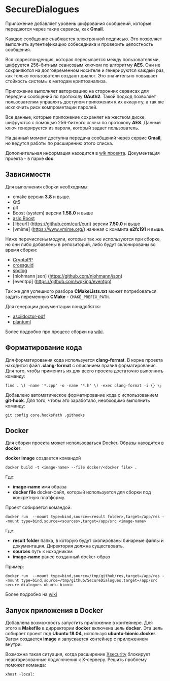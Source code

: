 # SecureDialogues

Приложение добавляет уровень шифрования
сообщений, которые передаются через такие сервисы, как **Gmail**.

Каждое сообщение снабжается электронной подписью. Это позволяет 
выполнить аутентификацию собеседника и проверить целостность сообщения.

Вся корреспонденция, которая пересылается между пользователями,
шифруется 256-битным сеансовым ключом по алгоритму **AES**. Они не сохраняются
на долговременном носителе и генерируются каждый раз, как только пользователи 
создают диалог. Это значительно повышает стойкость системы к методам криптоанализа.

Приложение выполняет авторизацию на сторонних сервисах для передачи сообщений по протоколу 
**OAuth2**. Такой подход позволяет пользователям управлять доступом приложения к их аккаунту, 
а так же исключить риск компрометации паролей. 

Все данные, которые приложение сохраняет на жестком диске, шифруются с помощью 
256-битного ключа по протоколу **AES**. Данный ключ генерируется из пароля, который задает пользователь.

На данный момент доступна передача сообщений через сервис **Gmail**, но ведутся работы по расширению этого списка.

Дополнительная информация находится в [wik проекта](https://github.com/sqglobe/SecureDialogues/wiki/Главная).
Документация проекта - в парке **doc**

## Зависимости

Для выполнения сборки необходимы:

* cmake версии **3.8** и выше.
* Qt5
* git
* Boost (system) версии **1.58.0** и выше
* [asio Boost](https://think-async.com/Asio/)
* [libcurl] (https://github.com/curl/curl) версии **7.50.0** и выше
* [vmime] (https://www.vmime.org/) начиная с коммита **e2fc191** и выше.

Ниже перечислены модули, которые так же используются при сборке, но они либо добавлены в репозиторий,
либо будут склонированы во время сборки:

* [CryptoPP](https://www.cryptopp.com/)
* [crossguid](https://github.com/graeme-hill/crossguid)
* [spdlog](https://github.com/gabime/spdlog)
* [nlohmann json] (https://github.com/nlohmann/json)
* [eventpp] (https://github.com/wqking/eventpp)

Так же для успешного разбора **CMakeLists.txt**  может потребоваться задать переменную **CMake** - `CMAKE_PREFIX_PATH`.


Для генерации документации понадобятся:

* [asciidoctor-pdf](https://asciidoctor.org/docs/asciidoctor-pdf)
* [plantuml](http://plantuml.com/)

Более подробно про процесс сборки на [wiki](https://github.com/sqglobe/SecureDialogues/wiki/%D0%A1%D0%B1%D0%BE%D1%80%D0%BA%D0%B0-%D0%BF%D1%80%D0%B8%D0%BB%D0%BE%D0%B6%D0%B5%D0%BD%D0%B8%D1%8).

## Форматирование кода

Для форматирования кода используется **clang-format**. 
В корне проекта находится файл **.clang-format** с описанием правил форматирования. Для того, чтобы применить их для всего проекта 
достаточно выполнить команду:
```
find . \( -name '*.cpp' -o -name '*.h' \) -exec clang-format -i {} \;
```

Добавлено автоматическое форматирование кода с использованием **git-hook**. Для того, чтобы это заработало, необходимо выполнить команду:
```
git config core.hooksPath .githooks
```

## Docker

Для сборки проекта может использоваться Docker.
Образы находятся в **docker**.

**docker image** создается командой

```
docker build -t <image-name> --file docker/<docker file> .
```

Где:

* **image-name** имя образа
* **docker file** docker-файл, который используется для сборки под конкретную платформу.

Проект собирается командой:

```
docker run  --mount type=bind,source=<result folder>,target=/app/res --mount type=bind,source=<sources>,target=/app/src <image-name>
```

Где:

* **result folder** папка, в которую будут скопированы бинарные файлы и документация. Директория должна существовать.
* **sources** путь к исходникам
* **image-name** ранее созданный docker-образ

Пример:

```
docker run  --mount type=bind,source=/tmp/github/res,target=/app/res --mount type=bind,source=/tmp/github/SecureDialogues,target=/app/src secure-dialogues-ubuntu-bionic
```

Более подробно на [wiki](https://github.com/sqglobe/SecureDialogues/wiki/docker)

## Запуск приложения в Docker

Добавлена возможность запустить приложение в контейнере.
Для этого в **Makefile** в дирректории **docker** включена цель **docker**. Эта цель собирает проект под **Ubuntu 18.04**, используя **ubuntu-bionic.docker**.
Затем создается **image** и запускается контейнер с приложением внутри. 

Возможна такая ситуация, когда расширение [Xsecurity](https://www.x.org/releases/X11R7.7/doc/man/man7/Xsecurity.7.xhtml) блокирует неавторизованные подключения к X-серверу.
Решить проблему поможет команда:

```
xhost +local:
```
